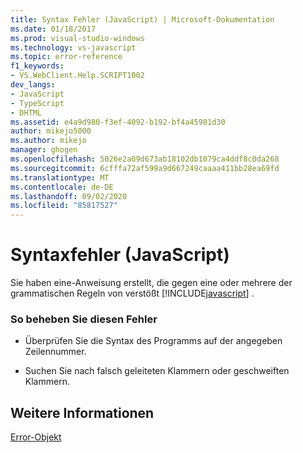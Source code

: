 ```yaml
---
title: Syntax Fehler (JavaScript) | Microsoft-Dokumentation
ms.date: 01/18/2017
ms.prod: visual-studio-windows
ms.technology: vs-javascript
ms.topic: error-reference
f1_keywords:
- VS.WebClient.Help.SCRIPT1002
dev_langs:
- JavaScript
- TypeScript
- DHTML
ms.assetid: e4a9d980-f3ef-4092-b192-bf4a45981d30
author: mikejo5000
ms.author: mikejo
manager: ghogen
ms.openlocfilehash: 5026e2a09d673ab18102db1079ca4ddf8c0da268
ms.sourcegitcommit: 6cfffa72af599a9d667249caaaa411bb28ea69fd
ms.translationtype: MT
ms.contentlocale: de-DE
ms.lasthandoff: 09/02/2020
ms.locfileid: "85817527"
---
```

# <a name="syntax-error-javascript"></a>Syntaxfehler (JavaScript)
Sie haben eine-Anweisung erstellt, die gegen eine oder mehrere der grammatischen Regeln von verstößt [!INCLUDE[javascript](../../javascript/includes/javascript-md.md)] .  
  
### <a name="to-correct-this-error"></a>So beheben Sie diesen Fehler  
  
- Überprüfen Sie die Syntax des Programms auf der angegeben Zeilennummer.  
  
- Suchen Sie nach falsch geleiteten Klammern oder geschweiften Klammern.  
  
## <a name="see-also"></a>Weitere Informationen  
 [Error-Objekt](../../javascript/reference/error-object-javascript.md)